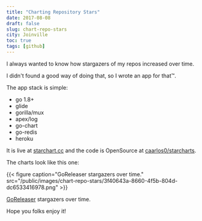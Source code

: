 ```yaml
---
title: "Charting Repository Stars"
date: 2017-08-08
draft: false
slug: chart-repo-stars
city: Joinville
toc: true
tags: [github]
---
```


I always wanted to know how stargazers of my repos increased over time.

I didn't found a good way of doing that, so I wrote an app for that™.

The app stack is simple:

- go 1.8+
- glide
- gorilla/mux
- apex/log
- go-chart
- go-redis
- heroku

It is live at [starchart.cc](https://starchart.cc) and the code is OpenSource at [caarlos0/starcharts](https://github.com/caarlos0/starcharts).

The charts look like this one:

{{< figure caption="GoReleaser stargazers over time." src="/public/images/chart-repo-stars/3f40643a-8660-4f5b-804d-dc6533416978.png" >}}

[GoReleaser](https://github.com/goreleaser) stargazers over time.

Hope you folks enjoy it!
